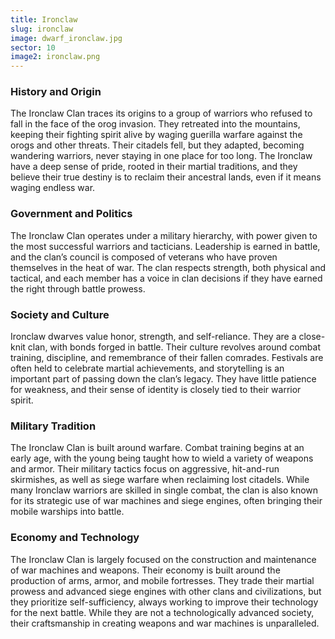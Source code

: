 ```yaml
---
title: Ironclaw
slug: ironclaw
image: dwarf_ironclaw.jpg
sector: 10
image2: ironclaw.png
---
```

### History and Origin
The Ironclaw Clan traces its origins to a group of warriors who refused to fall in the face of the orog invasion. They retreated into the mountains, keeping their fighting spirit alive by waging guerilla warfare against the orogs and other threats. Their citadels fell, but they adapted, becoming wandering warriors, never staying in one place for too long. The Ironclaw have a deep sense of pride, rooted in their martial traditions, and they believe their true destiny is to reclaim their ancestral lands, even if it means waging endless war.

### Government and Politics
The Ironclaw Clan operates under a military hierarchy, with power given to the most successful warriors and tacticians. Leadership is earned in battle, and the clan’s council is composed of veterans who have proven themselves in the heat of war. The clan respects strength, both physical and tactical, and each member has a voice in clan decisions if they have earned the right through battle prowess.

### Society and Culture
Ironclaw dwarves value honor, strength, and self-reliance. They are a close-knit clan, with bonds forged in battle. Their culture revolves around combat training, discipline, and remembrance of their fallen comrades. Festivals are often held to celebrate martial achievements, and storytelling is an important part of passing down the clan’s legacy. They have little patience for weakness, and their sense of identity is closely tied to their warrior spirit.

### Military Tradition
The Ironclaw Clan is built around warfare. Combat training begins at an early age, with the young being taught how to wield a variety of weapons and armor. Their military tactics focus on aggressive, hit-and-run skirmishes, as well as siege warfare when reclaiming lost citadels. While many Ironclaw warriors are skilled in single combat, the clan is also known for its strategic use of war machines and siege engines, often bringing their mobile warships into battle.

### Economy and Technology
The Ironclaw Clan is largely focused on the construction and maintenance of war machines and weapons. Their economy is built around the production of arms, armor, and mobile fortresses. They trade their martial prowess and advanced siege engines with other clans and civilizations, but they prioritize self-sufficiency, always working to improve their technology for the next battle. While they are not a technologically advanced society, their craftsmanship in creating weapons and war machines is unparalleled.

